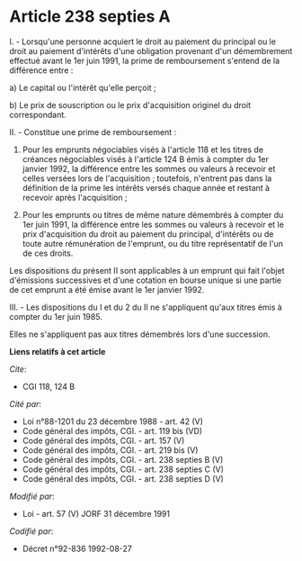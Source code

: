 # Article 238 septies A

I. - Lorsqu'une personne acquiert le droit au paiement du principal ou le droit au paiement d'intérêts d'une obligation
provenant d'un démembrement effectué avant le 1er juin 1991, la prime de remboursement s'entend de la différence entre :

a) Le capital ou l'intérêt qu'elle perçoit ;

b) Le prix de souscription ou le prix d'acquisition originel du droit correspondant.

II. - Constitue une prime de remboursement :

1. Pour les emprunts négociables visés à l'article 118 et les titres de créances négociables visés à l'article 124 B émis à
compter du 1er janvier 1992, la différence entre les sommes ou valeurs à recevoir et celles versées lors de l'acquisition ;
toutefois, n'entrent pas dans la définition de la prime les intérêts versés chaque année et restant à recevoir après
l'acquisition ;

2. Pour les emprunts ou titres de même nature démembrés à compter du 1er juin 1991, la différence entre les sommes ou valeurs
à recevoir et le prix d'acquisition du droit au paiement du principal, d'intérêts ou de toute autre rémunération de
l'emprunt, ou du titre représentatif de l'un de ces droits.

Les dispositions du présent II sont applicables à un emprunt qui fait l'objet d'émissions successives et d'une cotation en
bourse unique si une partie de cet emprunt a été émise avant le 1er janvier 1992.

III. - Les dispositions du I et du 2 du II ne s'appliquent qu'aux titres émis à compter du 1er juin 1985.

Elles ne s'appliquent pas aux titres démembrés lors d'une succession.

**Liens relatifs à cet article**

_Cite_:

  - CGI 118, 124 B

_Cité par_:

  - Loi n°88-1201 du 23 décembre 1988 - art. 42 (V)
  - Code général des impôts, CGI. - art. 119 bis (VD)
  - Code général des impôts, CGI. - art. 157 (V)
  - Code général des impôts, CGI. - art. 219 bis (V)
  - Code général des impôts, CGI. - art. 238 septies B (V)
  - Code général des impôts, CGI. - art. 238 septies C (V)
  - Code général des impôts, CGI. - art. 238 septies D (V)

_Modifié par_:

  - Loi - art. 57 (V) JORF 31 décembre 1991

_Codifié par_:

  - Décret n°92-836 1992-08-27
